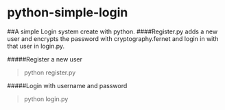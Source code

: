 # python-simple-login

##A simple Login system create with python.
####Register.py adds a new user and encrypts the password with cryptography.fernet and login in with that user in login.py.

#####Register a new user

>python register.py

#####Login with username and password

>python login.py

